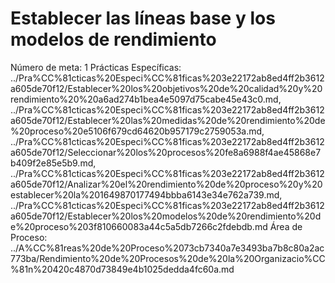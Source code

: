 # Establecer las líneas base y los modelos de rendimiento

Número de meta: 1
Prácticas Específicas: ../Pra%CC%81cticas%20Especi%CC%81ficas%203e22172ab8ed4ff2b3612a605de70f12/Establecer%20los%20objetivos%20de%20calidad%20y%20rendimiento%20%20a6ad274b1bea4e5097d75cabe45e43c0.md, ../Pra%CC%81cticas%20Especi%CC%81ficas%203e22172ab8ed4ff2b3612a605de70f12/Establecer%20las%20medidas%20de%20rendimiento%20de%20proceso%20e5106f679cd64620b957179c2759053a.md, ../Pra%CC%81cticas%20Especi%CC%81ficas%203e22172ab8ed4ff2b3612a605de70f12/Seleccionar%20los%20procesos%20fe8a6988f4ae45868e7b409f2e85e5b9.md, ../Pra%CC%81cticas%20Especi%CC%81ficas%203e22172ab8ed4ff2b3612a605de70f12/Analizar%20el%20rendimiento%20de%20proceso%20y%20establecer%20la%201649870177494bbba6143e34e762a739.md, ../Pra%CC%81cticas%20Especi%CC%81ficas%203e22172ab8ed4ff2b3612a605de70f12/Establecer%20los%20modelos%20de%20rendimiento%20de%20proceso%203f810660083a44c5a5db7266c2fdebdb.md
Área de Proceso: ../A%CC%81reas%20de%20Proceso%2073cb7340a7e3493ba7b8c80a2ac773ba/Rendimiento%20de%20Procesos%20de%20la%20Organizacio%CC%81n%20420c4870d73849e4b1025dedda4fc60a.md
